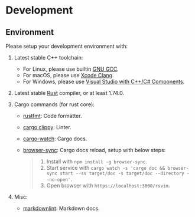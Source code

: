 <!-- markdownlint-disable MD013 -->

# Development

## Environment

Please setup your development environment with:

1. Latest stable C++ toolchain:
   - For Linux, please use builtin [GNU GCC](https://gcc.gnu.org/).
   - For macOS, please use [Xcode Clang](https://developer.apple.com/xcode/).
   - For Windows, please use [Visual Studio with C++/C# Components](https://visualstudio.microsoft.com/).
2. Latest stable [Rust](https://www.rust-lang.org/) compiler, or at least 1.74.0.
3. Cargo commands (for rust core):

   - [rustfmt](https://github.com/rust-lang/rustfmt): Code formatter.
   - [cargo clippy](https://github.com/rust-lang/rust-clippy): Linter.
   - [cargo-watch](https://github.com/watchexec/cargo-watch): Cargo docs.
   - [browser-sync](https://browsersync.io/): Cargo docs reload, setup with below steps:

     > 1. Install with `npm install -g browser-sync`.
     > 2. Start service with `cargo watch -s 'cargo doc && browser-sync start --ss target/doc -s target/doc --directory --no-open'`.
     > 3. Open browser with `https://localhost:3000/rsvim`.

4. Misc:
   - [markdownlint](https://github.com/DavidAnson/markdownlint): Markdown docs.
